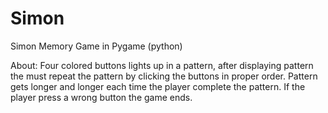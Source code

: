 # Simon
Simon Memory Game in Pygame (python)

About: Four colored buttons lights up in a pattern, after displaying pattern the must
       repeat the pattern by clicking the buttons in proper order. Pattern gets longer 
       and longer each time the player complete the pattern. If the player press a wrong 
       button the game ends.
